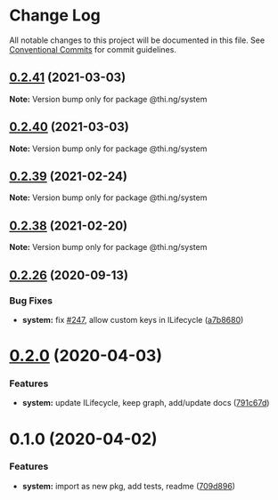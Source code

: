 # Change Log

All notable changes to this project will be documented in this file.
See [Conventional Commits](https://conventionalcommits.org) for commit guidelines.

## [0.2.41](https://github.com/thi-ng/umbrella/compare/@thi.ng/system@0.2.40...@thi.ng/system@0.2.41) (2021-03-03)

**Note:** Version bump only for package @thi.ng/system





## [0.2.40](https://github.com/thi-ng/umbrella/compare/@thi.ng/system@0.2.39...@thi.ng/system@0.2.40) (2021-03-03)

**Note:** Version bump only for package @thi.ng/system





## [0.2.39](https://github.com/thi-ng/umbrella/compare/@thi.ng/system@0.2.38...@thi.ng/system@0.2.39) (2021-02-24)

**Note:** Version bump only for package @thi.ng/system





## [0.2.38](https://github.com/thi-ng/umbrella/compare/@thi.ng/system@0.2.37...@thi.ng/system@0.2.38) (2021-02-20)

**Note:** Version bump only for package @thi.ng/system





## [0.2.26](https://github.com/thi-ng/umbrella/compare/@thi.ng/system@0.2.25...@thi.ng/system@0.2.26) (2020-09-13)


### Bug Fixes

* **system:** fix [#247](https://github.com/thi-ng/umbrella/issues/247), allow custom keys in ILifecycle ([a7b8680](https://github.com/thi-ng/umbrella/commit/a7b86804255f22cbdbcaf128854ba615fb5cf20f))





# [0.2.0](https://github.com/thi-ng/umbrella/compare/@thi.ng/system@0.1.0...@thi.ng/system@0.2.0) (2020-04-03)


### Features

* **system:** update ILifecycle, keep graph, add/update docs ([791c67d](https://github.com/thi-ng/umbrella/commit/791c67d446c5fae041831a16b250b5cfd62312d0))





# 0.1.0 (2020-04-02)


### Features

* **system:** import as new pkg, add tests, readme ([709d896](https://github.com/thi-ng/umbrella/commit/709d896cee964dc876e1e53c95a3b77a00d8c433))
